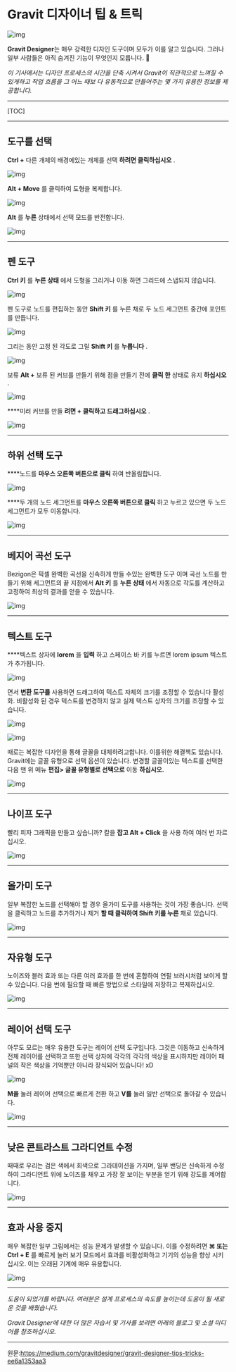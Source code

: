 # Gravit 디자이너 팁 & 트릭

![img](https://cdn-images-1.medium.com/max/2000/1*UUflDcEYNDpVkqa2CibLmQ.png)

**Gravit Designer**는 매우 강력한 디자인 도구이며 모두가 이를 알고 있습니다. 
그러나 일부 사람들은 아직 숨겨진 기능이 무엇인지 모릅니다. 🙈

*이 기사에서는 디자인 프로세스의 시간을 단축 시켜서 Gravit이 직관적으로 느껴질 수있게하고 작업 흐름을 그 어느 때보 다 유동적으로 만들어주는 몇 가지 유용한 정보를 제공합니다.*

---

[TOC]

---

## 도구를 선택

**Ctrl +** 다른 개체의 배경에있는 개체를 선택 **하려면 클릭하십시오** .

![img](https://cdn-images-1.medium.com/max/1600/1*UvHBDz-beu0gE86sxeRCAQ.gif)

**Alt + Move** 를 클릭하여 도형을 복제합니다.

![img](https://cdn-images-1.medium.com/max/1600/1*zvDA_neCotklXGsa-JRscA.gif)

**Alt** 를 **누른** 상태에서 선택 모드를 반전합니다.

![img](https://cdn-images-1.medium.com/max/1600/1*gfmqoLTPnVvNC6gkfDTqTA.gif)

---

## 펜 도구

**Ctrl 키** 를 **누른 상태** 에서 도형을 그리거나 이동 하면 그리드에 스냅되지 않습니다.

![img](https://cdn-images-1.medium.com/max/1600/1*ohSugia5Br-5LpS0G9crOw.gif)

펜 도구로 노드를 편집하는 동안 **Shift 키** 를 누른 채로 두 노드 세그먼트 중간에 포인트를 만듭니다.

![img](https://cdn-images-1.medium.com/max/1600/1*1KMZqcNTaEW8EE9Em_P8hw.gif)

그리는 동안 고정 된 각도로 그릴 **Shift 키** 를 **누릅니다** .

![img](https://cdn-images-1.medium.com/max/1600/1*cS4068QbDGuA_Bapw86rPw.gif)

보류 **Alt +** 보류 된 커브를 만들기 위해 점을 만들기 전에 **클릭 한** 상태로 유지 **하십시오** .

![img](https://cdn-images-1.medium.com/max/1600/1*Q_X42mf4iga9RKCY09MjHA.gif)

****미러 커브를 만들 **려면 + 클릭하고 드래그하십시오** .

![img](https://cdn-images-1.medium.com/max/1600/1*ggY-YukprEOM8qBKfvyh5g.gif)

---

## 하위 선택 도구

****노드를 **마우스 오른쪽 버튼으로 클릭** 하여 반올림합니다.

![img](https://cdn-images-1.medium.com/max/1600/1*AOC-tnSJhVb9xR0WD6sziA.gif)

****두 개의 노드 세그먼트를 **마우스 오른쪽 버튼으로 클릭** 하고 누르고 있으면 두 노드 세그먼트가 모두 이동합니다.

![img](https://cdn-images-1.medium.com/max/1600/1*8XZ4qpfmLmZVdIlTXDNXQQ.gif)

---

## 베지어 곡선 도구

Bezigon은 픽셀 완벽한 곡선을 신속하게 만들 수있는 완벽한 도구 이며 곡선 노드를 만들기 위해 세그먼트의 끝 지점에서 **Alt 키** 를 **누른 상태** 에서 자동으로 각도를 계산하고 고정하여 최상의 결과를 얻을 수 있습니다.

![img](https://cdn-images-1.medium.com/max/1600/1*wbZgNtbQe35yo2tLbeUBkA.gif)

---

## 텍스트 도구

****텍스트 상자에 **lorem** 을 **입력** 하고 스페이스 바 키를 누르면 lorem ipsum 텍스트가 추가됩니다.

![img](https://cdn-images-1.medium.com/max/1600/1*fjIYbyculyRlZWS7UEt1dA.gif)

면서 **변환 도구를** 사용하면 드래그하여 텍스트 자체의 크기를 조정할 수 있습니다 활성화. 비활성화 된 경우 텍스트를 변경하지 않고 실제 텍스트 상자의 크기를 조정할 수 있습니다.

![img](https://cdn-images-1.medium.com/max/1600/1*jTPyaHMkmZfV5UvM5AQqQg.gif)

![img](https://cdn-images-1.medium.com/max/1600/1*7VI74GbnEvwOXRgAHqNOaQ.gif)

때로는 복잡한 디자인을 통해 글꼴을 대체하려고합니다. 이를위한 해결책도 있습니다. Gravit에는 글꼴 유형으로 선택 옵션이 있습니다. 변경할 글꼴이있는 텍스트를 선택한 다음 맨 위 메뉴 **편집> 글꼴 유형별로 선택으로** 이동 **하십시오.**

![img](https://cdn-images-1.medium.com/max/1600/1*LBQbl7mRJcXKSHQ83BtOvA.gif)

---

## 나이프 도구

빨리 피자 그래픽을 만들고 싶습니까? 칼을 **잡고 Alt + Click** 을 사용 하여 여러 번 자르십시오.

![img](https://cdn-images-1.medium.com/max/1600/1*PZb7EzLP4Vj11daYE7V6jw.gif)

---

## 올가미 도구

일부 복잡한 노드를 선택해야 할 경우 올가미 도구를 사용하는 것이 가장 좋습니다. 선택을 클릭하고 노드를 추가하거나 제거 **할 때 클릭하여 Shift 키를 누른** 채로 있습니다.

![img](https://cdn-images-1.medium.com/max/1600/1*_s-i_lYgIYp1mYSfki2RoQ.gif)

---

## 자유형 도구

노이즈와 블러 효과 또는 다른 여러 효과를 한 번에 혼합하여 연필 브러시처럼 보이게 할 수 있습니다. 다음 번에 필요할 때 빠른 방법으로 스타일에 저장하고 복제하십시오.

![img](https://cdn-images-1.medium.com/max/1600/1*mwb92s3V8Hb_mk6E1L6CtA.gif)

---

## 레이어 선택 도구

아무도 모르는 매우 유용한 도구는 레이어 선택 도구입니다. 그것은 이동하고 신속하게 전체 레이어를 선택하고 또한 선택 상자에 각각의 각각의 색상을 표시하지만 레이어 패널의 작은 색상을 기억뿐만 아니라 장식되어 있습니다! xD

![img](https://cdn-images-1.medium.com/max/1600/1*7R6w2DWqzGjvgjQzI04dXQ.png)

**M을** 눌러 레이어 선택으로 빠르게 전환 하고 **V를** 눌러 일반 선택으로 돌아갈 수 있습니다.

![img](https://cdn-images-1.medium.com/max/1600/1*cCi1adk6Am8vtK1fSKAR_g.gif)

---

## 낮은 콘트라스트 그라디언트 수정

때때로 우리는 검은 색에서 회색으로 그라데이션을 가지며, 일부 밴딩은 신속하게 수정하여 그라디언트 위에 노이즈를 채우고 가장 잘 보이는 부분을 얻기 위해 강도를 제어합니다.

![img](https://cdn-images-1.medium.com/max/1600/1*AQPx6gP0KGgt4ZbqW-zUmA.png)

---

## 효과 사용 중지

매우 복잡한 일부 그림에서는 성능 문제가 발생할 수 있습니다. 이를 수정하려면 **⌘ 또는 Ctrl + E** 를 빠르게 눌러 보기 모드에서 효과를 비활성화하고 기기의 성능을 향상 시키십시오. 이는 오래된 기계에 매우 유용합니다.

![img](https://cdn-images-1.medium.com/max/1600/1*3AMSqJaDJutv6jpMuEFhNw.gif)

------

*도움이 되었기를 바랍니다. 여러분은 설계 프로세스의 속도를 높이는데 도움이 될 새로운 것을 배웠습니다.*

*Gravit Designer에 대한 더 많은 자습서 및 기사를 보려면 아래의 블로그 및 소셜 미디어를 참조하십시오.*

---

원문:<https://medium.com/gravitdesigner/gravit-designer-tips-tricks-ee6a1353aa3>


